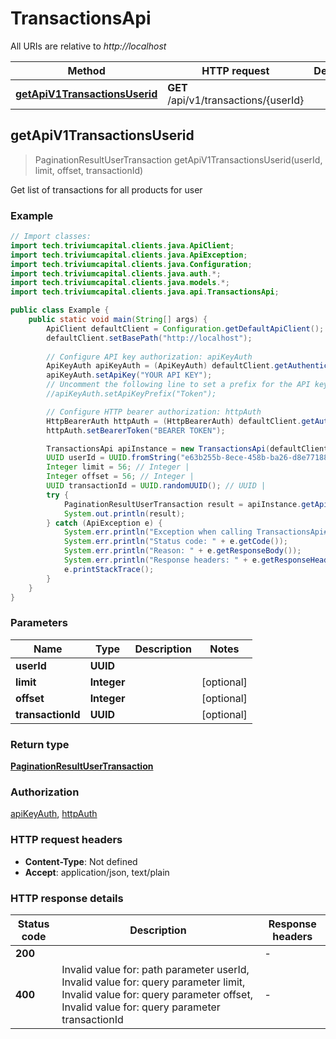 # TransactionsApi

All URIs are relative to *http://localhost*

| Method | HTTP request | Description |
|------------- | ------------- | -------------|
| [**getApiV1TransactionsUserid**](TransactionsApi.md#getApiV1TransactionsUserid) | **GET** /api/v1/transactions/{userId} |  |



## getApiV1TransactionsUserid

> PaginationResultUserTransaction getApiV1TransactionsUserid(userId, limit, offset, transactionId)



Get list of transactions for all products for user

### Example

```java
// Import classes:
import tech.triviumcapital.clients.java.ApiClient;
import tech.triviumcapital.clients.java.ApiException;
import tech.triviumcapital.clients.java.Configuration;
import tech.triviumcapital.clients.java.auth.*;
import tech.triviumcapital.clients.java.models.*;
import tech.triviumcapital.clients.java.api.TransactionsApi;

public class Example {
    public static void main(String[] args) {
        ApiClient defaultClient = Configuration.getDefaultApiClient();
        defaultClient.setBasePath("http://localhost");
        
        // Configure API key authorization: apiKeyAuth
        ApiKeyAuth apiKeyAuth = (ApiKeyAuth) defaultClient.getAuthentication("apiKeyAuth");
        apiKeyAuth.setApiKey("YOUR API KEY");
        // Uncomment the following line to set a prefix for the API key, e.g. "Token" (defaults to null)
        //apiKeyAuth.setApiKeyPrefix("Token");

        // Configure HTTP bearer authorization: httpAuth
        HttpBearerAuth httpAuth = (HttpBearerAuth) defaultClient.getAuthentication("httpAuth");
        httpAuth.setBearerToken("BEARER TOKEN");

        TransactionsApi apiInstance = new TransactionsApi(defaultClient);
        UUID userId = UUID.fromString("e63b255b-8ece-458b-ba26-d8e77188857a"); // UUID | 
        Integer limit = 56; // Integer | 
        Integer offset = 56; // Integer | 
        UUID transactionId = UUID.randomUUID(); // UUID | 
        try {
            PaginationResultUserTransaction result = apiInstance.getApiV1TransactionsUserid(userId, limit, offset, transactionId);
            System.out.println(result);
        } catch (ApiException e) {
            System.err.println("Exception when calling TransactionsApi#getApiV1TransactionsUserid");
            System.err.println("Status code: " + e.getCode());
            System.err.println("Reason: " + e.getResponseBody());
            System.err.println("Response headers: " + e.getResponseHeaders());
            e.printStackTrace();
        }
    }
}
```

### Parameters


| Name | Type | Description  | Notes |
|------------- | ------------- | ------------- | -------------|
| **userId** | **UUID**|  | |
| **limit** | **Integer**|  | [optional] |
| **offset** | **Integer**|  | [optional] |
| **transactionId** | **UUID**|  | [optional] |

### Return type

[**PaginationResultUserTransaction**](PaginationResultUserTransaction.md)

### Authorization

[apiKeyAuth](../README.md#apiKeyAuth), [httpAuth](../README.md#httpAuth)

### HTTP request headers

- **Content-Type**: Not defined
- **Accept**: application/json, text/plain


### HTTP response details
| Status code | Description | Response headers |
|-------------|-------------|------------------|
| **200** |  |  -  |
| **400** | Invalid value for: path parameter userId, Invalid value for: query parameter limit, Invalid value for: query parameter offset, Invalid value for: query parameter transactionId |  -  |


